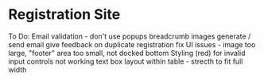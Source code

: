# Registration Site

 To Do:
 Email validation - don't use popups
 breadcrumb images
 generate / send email
 give feedback on duplicate registration
 fix UI issues - image too large, "footer" area too small, not docked bottom
 Styling (red) for invalid input controls not working
 text box layout within table - strecth to fit full width

